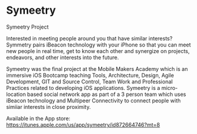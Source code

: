 Symeetry
========

Symeetry Project

Interested in meeting people around you that have similar interests? 
Symmetry pairs iBeacon technology with your iPhone so that you can meet new people in real time,
get to know each other and synergize on projects, endeavors, and other interests into the future.


Symeetry was the final project at the Mobile Makers Academy which is an immersive iOS Bootcamp teaching Tools, 
Architecture, Design, Agile Development, GIT and Source Control, Team Work and Professional Practices related to 
developing iOS applications. Symeetry is a micro-location based social network app as part of a 3 person team which
uses iBeacon technology and Multipeer Connectivity to connect people with simiiar interests in close proximity. 

Available in the App store: https://itunes.apple.com/us/app/symeetry/id872664746?mt=8
